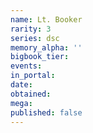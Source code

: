 ```yaml
---
name: Lt. Booker
rarity: 3
series: dsc
memory_alpha: ''
bigbook_tier:
events:
in_portal:
date:
obtained:
mega:
published: false
---
```

